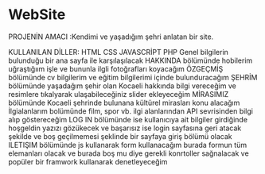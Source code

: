 # WebSite
PROJENİN AMACI :Kendimi ve yaşadığım şehri anlatan bir site.

KULLANILAN DİLLER:
HTML
CSS
JAVASCRİPT
PHP
Genel bilgilerin bulunduğu bir ana sayfa ile karşılaşılacak
HAKKINDA bölümünde hobilerim uğraştığıım işle ve bununla ilgli fotoğrafları koyacağım
ÖZGEÇMİŞ bölümünde cv bilgilerim ve eğitim bilgilerimi içinde bulunduracağım
ŞEHRİM bölümünde yaşadağım şehir olan Kocaeli hakkında bilgi vereceğim ve resimlere tıkalyarak ulaşabileceğiniz slider ekleyeceğim
MİRASIMIZ bölümünde Kocaeli şehrinde bulunana kültürel mirasları konu alacağım
İlgialanlarım bolümünde film, spor vb. ilgi alanlarından API sevrisinden bilgi alıp göstereceğim
LOG IN bölümünde ise kullanıcıya ait bilgiler girdiğinde hoşgeldin yazızı gözükecek ve başarısız ise login sayfasına geri atacak şekilde ve boş geçilmemesi şeklinde bir sayfaya giriş bölümü olacak
ILETIŞIM bölümünde js kullanarak form kullanacağım burada formun tüm elemanları olacak ve burada boş mu diye gerekli konrtoller sağnalacak ve popüler bir framwork kullanarak denetleyeceğim
